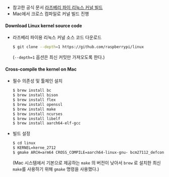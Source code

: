 - 참고한 공식 문서
  [라즈베리 파이 리눅스 커널 빌드](https://www.raspberrypi.com/documentation/computers/linux_kernel.html)
- Mac에서 크로스 컴파일로 커널 빌드 진행
#### Download Linux kernel source code
- 라즈베리 파이용 리눅스 커널 소스 코드 다운로드
  ```bash
  $ git clone --depth=1 https://github.com/raspberrypi/linux
  ```
  (`--depth=1` 옵션은 최신 커밋만 가져오도록 한다.)
#### Cross-compile the kernel on Mac
- 필수 의존성 및 툴체인 설치
  ```bash
  $ brew install bc
  $ brew install bison
  $ brew install flex
  $ brew install openssl
  $ brew install make
  $ brew install ncurses
  $ brew install libelf
  $ brew install aarch64-elf-gcc
	```
- 빌드 설정
  ```bash
  $ cd linux
  $ KERNEL=kerne_2712
  $ gmake ARCH=arm64 CROSS_COMPILE=aarch64-linux-gnu- bcm27112_defconfig
	```
	(Mac 시스템에서 기본으로 제공하는 `make` 의 버전이 낮아서 `brew` 로 설치한 최신 `make`를 사용하기 위해 `gmake` 명령을 사용했다.)